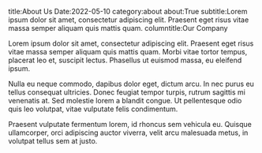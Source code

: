 title:About Us
Date:2022-05-10
category:about
about:True
subtitle:Lorem ipsum dolor sit amet, consectetur adipiscing elit. Praesent eget risus vitae massa semper aliquam quis mattis quam.
columntitle:Our Company

Lorem ipsum dolor sit amet, consectetur adipiscing elit. Praesent eget risus vitae massa semper aliquam quis mattis quam. Morbi vitae tortor tempus, placerat leo et, suscipit lectus. Phasellus ut euismod massa, eu eleifend ipsum.

Nulla eu neque commodo, dapibus dolor eget, dictum arcu. In nec purus eu tellus consequat ultricies. Donec feugiat tempor turpis, rutrum sagittis mi venenatis at. Sed molestie lorem a blandit congue. Ut pellentesque odio quis leo volutpat, vitae vulputate felis condimentum.

Praesent vulputate fermentum lorem, id rhoncus sem vehicula eu. Quisque ullamcorper, orci adipiscing auctor viverra, velit arcu malesuada metus, in volutpat tellus sem at justo.
